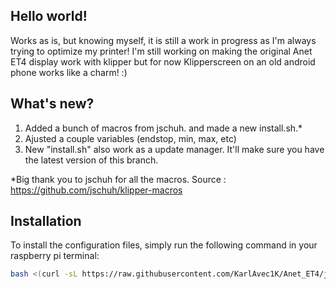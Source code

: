 ## Hello world!

Works as is, but knowing myself, it is still a work in progress as I'm always trying to optimize my printer!
I'm still working on making the original Anet ET4 display work with klipper but for now Klipperscreen on an old android phone works like a charm! :)

## What's new?

1. Added a bunch of macros from jschuh. and made a new install.sh.*
2. Ajusted a couple variables (endstop, min, max, etc)
3. New "install.sh" also work as a update manager. It'll make sure you have the latest version of this branch.

*Big thank you to jschuh for all the macros. 
 Source : https://github.com/jschuh/klipper-macros

## Installation

To install the configuration files, simply run the following command in your raspberry pi terminal:

```bash
bash <(curl -sL https://raw.githubusercontent.com/KarlAvec1K/Anet_ET4/jschuh-configs/install.sh)
